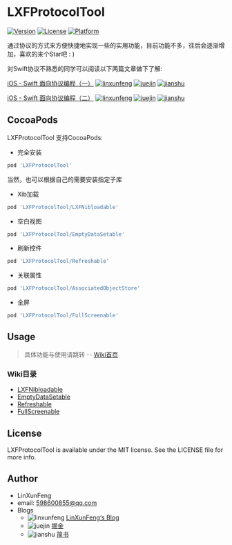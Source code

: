 # LXFProtocolTool
[![Version](https://img.shields.io/cocoapods/v/LXFProtocolTool.svg?style=flat)](http://cocoapods.org/pods/LXFProtocolTool)
[![License](https://img.shields.io/cocoapods/l/LXFProtocolTool.svg?style=flat)](http://cocoapods.org/pods/LXFProtocolTool)
[![Platform](https://img.shields.io/cocoapods/p/LXFProtocolTool.svg?style=flat)](http://cocoapods.org/pods/LXFProtocolTool)

通过协议的方式来方便快捷地实现一些的实用功能，目前功能不多，往后会逐渐增加，喜欢的来个Star吧 : )

对Swift协议不熟悉的同学可以阅读以下两篇文章做下了解:



[iOS - Swift 面向协议编程（一）](https://juejin.im/post/59ee05346fb9a0452845a7e8)   [![linxunfeng](https://github.com/favicon.ico)](http://linxunfeng.top/2017/09/12/iOS-Swift-%E9%9D%A2%E5%90%91%E5%8D%8F%E8%AE%AE%E7%BC%96%E7%A8%8B%EF%BC%88%E4%B8%80%EF%BC%89/)
[![juejin](https://juejin.im/favicon.ico)](https://juejin.im/post/59ee05346fb9a0452845a7e8) 
[![jianshu](https://www.jianshu.com/favicon.ico)](https://www.jianshu.com/p/0c34114b94e7)

[iOS - Swift 面向协议编程（二）](https://juejin.im/post/59ee05846fb9a0451329dd52)  [![linxunfeng](https://github.com/favicon.ico)](http://linxunfeng.top/2017/09/12/iOS-Swift-%E9%9D%A2%E5%90%91%E5%8D%8F%E8%AE%AE%E7%BC%96%E7%A8%8B%EF%BC%88%E4%BA%8C%EF%BC%89/)
[![juejin](https://juejin.im/favicon.ico)](https://juejin.im/post/59ee05346fb9a0452845a7e8)
[![jianshu](https://www.jianshu.com/favicon.ico)](https://www.jianshu.com/p/af1832b27952)



## CocoaPods

LXFProtocolTool 支持CocoaPods:

- 完全安装
```ruby
pod 'LXFProtocolTool'
```

当然，也可以根据自己的需要安装指定子库

- Xib加载
```ruby
pod 'LXFProtocolTool/LXFNibloadable'
```

- 空白视图
```ruby
pod 'LXFProtocolTool/EmptyDataSetable'
```

- 刷新控件

```ruby
pod 'LXFProtocolTool/Refreshable'
```

- 关联属性

```ruby
pod 'LXFProtocolTool/AssociatedObjectStore'
```

- 全屏

```ruby
pod 'LXFProtocolTool/FullScreenable'
```



## Usage

> 具体功能与使用请跳转 -- [Wiki首页](https://github.com/LinXunFeng/LXFProtocolTool/wiki)

### Wiki目录

- [LXFNibloadable](https://github.com/LinXunFeng/LXFProtocolTool/wiki/LXFNibloadable)
- [EmptyDataSetable](https://github.com/LinXunFeng/LXFProtocolTool/wiki/EmptyDataSetable)
- [Refreshable](https://github.com/LinXunFeng/LXFProtocolTool/wiki/Refreshable)
- [FullScreenable](https://github.com/LinXunFeng/LXFProtocolTool/wiki/FullScreenable)



## License

LXFProtocolTool is available under the MIT license. See the LICENSE file for more info.



## Author
- LinXunFeng
- email: [598600855@qq.com](mailto:598600855@qq.com)
- Blogs
    - ![linxunfeng](https://github.com/favicon.ico) [LinXunFeng‘s Blog](http://linxunfeng.top/)
    - ![juejin](https://juejin.im/favicon.ico) [掘金](https://juejin.im/user/58f8065e61ff4b006646c72d/posts)
    - ![jianshu](https://www.jianshu.com/favicon.ico) [简书](https://www.jianshu.com/u/31e85e7a22a2) 

